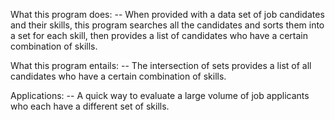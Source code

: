 What this program does: -- When provided with a data set of job candidates and their skills, this program searches all the candidates and sorts them into a set for each skill, then provides a list of candidates who have a certain combination of skills. 

What this program entails: -- The intersection of sets provides a list of all candidates who have a certain combination of skills.

Applications: -- A quick way to evaluate a large volume of job applicants who each have a different set of skills.
